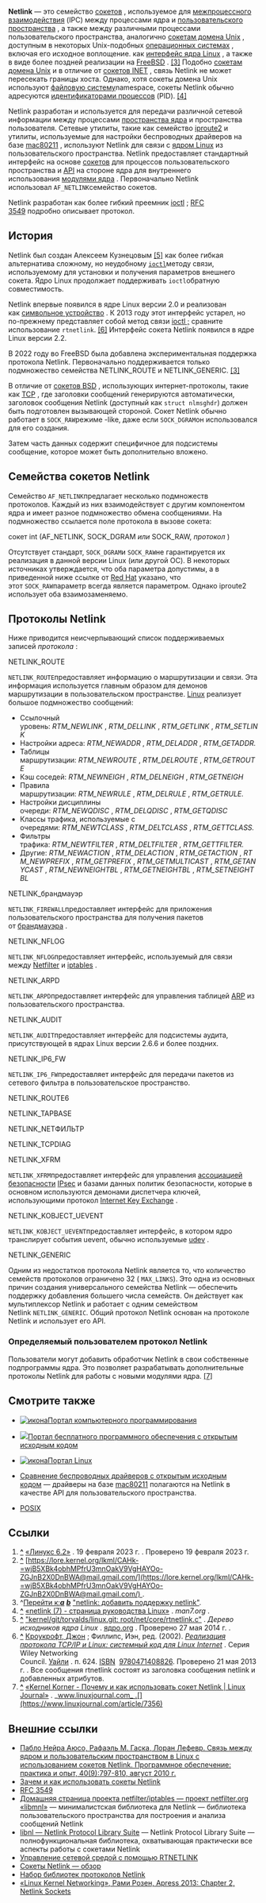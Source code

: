 **Netlink** — это семейство [сокетов](https://en.wikipedia.org/wiki/Network_socket "Сетевой разъем") , используемое для [межпроцессного взаимодействия](https://en.wikipedia.org/wiki/Inter-process_communication "Межпроцессного взаимодействия") (IPC) между процессами ядра и [пользовательского пространства](https://en.wikipedia.org/wiki/Userspace "Пользовательское пространство") , а также между различными процессами пользовательского пространства, аналогично [сокетам домена Unix](https://en.wikipedia.org/wiki/Unix_domain_socket "Сокет домена Unix") , доступным в некоторых Unix-подобных [операционных системах](https://en.wikipedia.org/wiki/Operating_system "Операционная система") , включая его исходное воплощение. как [интерфейс ядра Linux](https://en.wikipedia.org/wiki/Linux_kernel_interface "Интерфейс ядра Linux") , а также в виде более поздней реализации на [FreeBSD](https://en.wikipedia.org/wiki/FreeBSD "FreeBSD") . [[3]](https://en.wikipedia.org/wiki/Netlink#cite_note-freebsd-3) Подобно [сокетам домена Unix](https://en.wikipedia.org/wiki/Unix_domain_sockets "Сокеты домена Unix") и в отличие от [сокетов INET](https://en.wikipedia.org/wiki/Network_socket "Сетевой разъем") , связь Netlink не может пересекать границы хоста. Однако, хотя сокеты домена Unix используют [файловую систему](https://en.wikipedia.org/wiki/File_system "Файловая система")namespace, сокеты Netlink обычно адресуются [идентификаторами процессов](https://en.wikipedia.org/wiki/Process_identifier "Идентификатор процесса") (PID). [[4]](https://en.wikipedia.org/wiki/Netlink#cite_note-4)

Netlink разработан и используется для передачи различной сетевой информации между процессами [пространства ядра](https://en.wikipedia.org/wiki/Kernel_space "Пространство ядра") и пространства пользователя. Сетевые утилиты, такие как семейство [iproute2](https://en.wikipedia.org/wiki/Iproute2 "Iproute2") и утилиты, используемые для настройки беспроводных драйверов на базе [mac80211](https://en.wikipedia.org/wiki/Mac80211 "Mac80211") , используют Netlink для связи с [ядром Linux](https://en.wikipedia.org/wiki/Linux_kernel "ядро Linux") из пользовательского пространства. Netlink предоставляет стандартный интерфейс на основе [сокетов](https://en.wikipedia.org/wiki/Internet_socket "Интернет-розетка") для процессов пользовательского пространства и [API](https://en.wikipedia.org/wiki/Application_programming_interface "Интерфейс прикладного программирования") на стороне ядра для внутреннего использования [модулями ядра](https://en.wikipedia.org/wiki/Kernel_module "Модуль ядра") . Первоначально Netlink использовал `AF_NETLINK`семейство сокетов.

Netlink разработан как более гибкий преемник [ioctl](https://en.wikipedia.org/wiki/Ioctl "Октл") ; [RFC 3549](https://tools.ietf.org/html/rfc3549) подробно описывает протокол.

## История

Netlink был создан Алексеем Кузнецовым [[5]](https://en.wikipedia.org/wiki/Netlink#cite_note-5) как более гибкая альтернатива сложному, но неудобному [`ioctl`](https://en.wikipedia.org/wiki/Ioctl "Октл")методу связи, используемому для установки и получения параметров внешнего сокета. Ядро Linux продолжает поддерживать `ioctl`обратную совместимость.

Netlink впервые появился в ядре Linux версии 2.0 и реализован как [символьное устройство](https://en.wikipedia.org/wiki/Character_device "Устройство персонажа") . К 2013 году этот интерфейс устарел, но по-прежнему представляет собой метод связи [ioctl ;](https://en.wikipedia.org/wiki/Ioctl "Октл") сравните использование `rtnetlink`. [[6]](https://en.wikipedia.org/wiki/Netlink#cite_note-6) Интерфейс сокета Netlink появился в ядре Linux версии 2.2.

В 2022 году во FreeBSD была добавлена ​​экспериментальная поддержка протокола Netlink. Первоначально поддерживается только подмножество семейства NETLINK_ROUTE и NETLINK_GENERIC. [[3]](https://en.wikipedia.org/wiki/Netlink#cite_note-freebsd-3)

В отличие от [сокетов BSD](https://en.wikipedia.org/wiki/Berkeley_sockets "Сокеты Беркли") , использующих интернет-протоколы, такие как [TCP](https://en.wikipedia.org/wiki/Transmission_Control_Protocol "Протокол управления передачей") , где заголовки сообщений генерируются автоматически, заголовок сообщения Netlink (доступный как `struct nlmsghdr`) должен быть подготовлен вызывающей стороной. Сокет Netlink обычно работает в `SOCK_RAW`режиме -like, даже если `SOCK_DGRAM`он использовался для его создания.

Затем часть данных содержит специфичное для подсистемы сообщение, которое может быть дополнительно вложено.

## Семейства сокетов Netlink 

Семейство `AF_NETLINK`предлагает несколько подмножеств протоколов. Каждый из них взаимодействует с другим компонентом ядра и имеет разное подмножество обмена сообщениями. На подмножество ссылается поле протокола в вызове сокета:

сокет int (AF_NETLINK, SOCK_DGRAM _или_ SOCK_RAW, _протокол_ )

Отсутствует стандарт, `SOCK_DGRAM`и `SOCK_RAW`не гарантируется их реализация в данной версии Linux (или другой ОС). В некоторых источниках утверждается, что оба параметра допустимы, а в приведенной ниже ссылке от [Red Hat](https://en.wikipedia.org/wiki/Red_Hat "Красная Шапка") указано, что этот `SOCK_RAW`параметр всегда является параметром. Однако iproute2 использует оба взаимозаменяемо.

## Протоколы Netlink 

Ниже приводится неисчерпывающий список поддерживаемых записей _протокола_ :

NETLINK_ROUTE

`NETLINK_ROUTE`предоставляет информацию о маршрутизации и связи. Эта информация используется главным образом для демонов маршрутизации в пользовательском пространстве. [Linux](https://en.wikipedia.org/wiki/Linux "линукс") реализует большое подмножество сообщений:

-   Ссылочный уровень: _RTM_NEWLINK_ , _RTM_DELLINK_ , _RTM_GETLINK_ , _RTM_SETLINK_
-   Настройки адреса: _RTM_NEWADDR_ , _RTM_DELADDR_ , _RTM_GETADDR._
-   Таблицы маршрутизации: _RTM_NEWROUTE_ , _RTM_DELROUTE_ , _RTM_GETROUTE_
-   Кэш соседей: _RTM_NEWNEIGH_ , _RTM_DELNEIGH_ , _RTM_GETNEIGH_
-   Правила маршрутизации: _RTM_NEWRULE_ , _RTM_DELRULE_ , _RTM_GETRULE._
-   Настройки дисциплины очереди: _RTM_NEWQDISC_ , _RTM_DELQDISC_ , _RTM_GETQDISC_
-   Классы трафика, используемые с очередями: _RTM_NEWTCLASS_ , _RTM_DELTCLASS_ , _RTM_GETTCLASS._
-   Фильтры трафика: _RTM_NEWTFILTER_ , _RTM_DELTFILTER_ , _RTM_GETTFILTER._
-   Другие: _RTM_NEWACTION_ , _RTM_DELACTION_ , _RTM_GETACTION_ , _RTM_NEWPREFIX_ , _RTM_GETPREFIX_ , _RTM_GETMULTICAST_ , _RTM_GETANYCAST_ , _RTM_NEWNEIGHTBL_ , _RTM_GETNEIGHTBL_ , _RTM_SETNEIGHTBL_

NETLINK_брандмауэр

`NETLINK_FIREWALL`предоставляет интерфейс для приложения пользовательского пространства для получения пакетов от [брандмауэра](https://en.wikipedia.org/wiki/Firewall_(computing) "Брандмауэр (вычислительный)") .

NETLINK_NFLOG

`NETLINK_NFLOG`предоставляет интерфейс, используемый для связи между [Netfilter](https://en.wikipedia.org/wiki/Netfilter "Сетевой фильтр") и [iptables](https://en.wikipedia.org/wiki/Iptables "Iptables") .

NETLINK_ARPD

`NETLINK_ARPD`предоставляет интерфейс для управления таблицей [ARP](https://en.wikipedia.org/wiki/Address_Resolution_Protocol "Протокол разрешения адресов") из пользовательского пространства.

NETLINK_AUDIT

`NETLINK_AUDIT`предоставляет интерфейс для подсистемы аудита, присутствующей в ядрах Linux версии 2.6.6 и более поздних.

NETLINK_IP6_FW

`NETLINK_IP6_FW`предоставляет интерфейс для передачи пакетов из сетевого фильтра в пользовательское пространство.

NETLINK_ROUTE6

NETLINK_TAPBASE

NETLINK_NETФИЛЬТР

NETLINK_TCPDIAG

NETLINK_XFRM

`NETLINK_XFRM`предоставляет интерфейс для управления [ассоциацией безопасности](https://en.wikipedia.org/wiki/Security_association "Ассоциация безопасности") [IPsec](https://en.wikipedia.org/wiki/IPsec "IPsec") и базами данных политик безопасности, которые в основном используются демонами диспетчера ключей, использующими протокол [Internet Key Exchange](https://en.wikipedia.org/wiki/Internet_Key_Exchange "Обмен ключами через Интернет") .[](https://en.wikipedia.org/wiki/Security_association "Ассоциация безопасности")[](https://en.wikipedia.org/wiki/Internet_Key_Exchange "Обмен ключами через Интернет")

NETLINK_KOBJECT_UEVENT

`NETLINK_KOBJECT_UEVENT`предоставляет интерфейс, в котором ядро ​​​​транслирует события uevent, обычно используемые [udev](https://en.wikipedia.org/wiki/Udev "Удев") .

NETLINK_GENERIC

Одним из недостатков протокола Netlink является то, что количество семейств протоколов ограничено 32 ( `MAX_LINKS`). Это одна из основных причин создания универсального семейства Netlink — обеспечить поддержку добавления большего числа семейств. Он действует как мультиплексор Netlink и работает с одним семейством Netlink `NETLINK_GENERIC`. Общий протокол Netlink основан на протоколе Netlink и использует его API.

### Определяемый пользователем протокол Netlink 

Пользователи могут добавить обработчик Netlink в свои собственные подпрограммы ядра. Это позволяет разрабатывать дополнительные протоколы Netlink для работы с новыми модулями ядра. [[7]](https://en.wikipedia.org/wiki/Netlink#cite_note-7)

## Смотрите также

-   [![икона](https://upload.wikimedia.org/wikipedia/commons/thumb/6/6f/Octicons-terminal.svg/24px-Octicons-terminal.svg.png)](https://en.wikipedia.org/wiki/File:Octicons-terminal.svg)[Портал компьютерного программирования](https://en.wikipedia.org/wiki/Portal:Computer_programming "Портал:Компьютерное программирование")
-   ![](https://upload.wikimedia.org/wikipedia/commons/thumb/3/31/Free_and_open-source_software_logo_%282009%29.svg/28px-Free_and_open-source_software_logo_%282009%29.svg.png)[Портал бесплатного программного обеспечения с открытым исходным кодом](https://en.wikipedia.org/wiki/Portal:Free_and_open-source_software "Портал: Бесплатное программное обеспечение с открытым исходным кодом")
-   [![икона](https://upload.wikimedia.org/wikipedia/commons/thumb/b/b0/NewTux.svg/23px-NewTux.svg.png)](https://en.wikipedia.org/wiki/File:NewTux.svg)[Портал Linux](https://en.wikipedia.org/wiki/Portal:Linux "Портал:Линукс")

-   [Сравнение беспроводных драйверов с открытым исходным кодом](https://en.wikipedia.org/wiki/Comparison_of_open-source_wireless_drivers "Сравнение беспроводных драйверов с открытым исходным кодом") — драйверы на базе [mac80211](https://web.archive.org/web/20150117035401/http://wireless.kernel.org/en/developers/Documentation/mac80211/) полагаются на Netlink в качестве API для пользовательского пространства.
-   [POSIX](https://en.wikipedia.org/wiki/POSIX "POSIX")

## Ссылки

1.  **[^](https://en.wikipedia.org/wiki/Netlink#cite_ref-wikidata-7227bdbc312cdff3d351069061809462e7b230ef-v3_1-0 "Подпрыгнуть")** [«Линукс 6.2»](https://lkml.org/lkml/2023/2/19/309) . 19 февраля 2023 г. . Проверено 19 февраля 2023 г.
2.  **[^](https://en.wikipedia.org/wiki/Netlink#cite_ref-wikidata-578abdbfe81e1cfdaf93ef4f2ecbe028d9bce9cc-v3_2-0 "Подпрыгнуть")** [https://lore.kernel.org/lkml/CAHk-=wjB5XBk4obhMPfrU3mnOakV9VgHAYOo-ZGJnB2X0DnBWA@mail.gmail.com/](https://lore.kernel.org/lkml/CAHk-=wjB5XBk4obhMPfrU3mnOakV9VgHAYOo-ZGJnB2X0DnBWA@mail.gmail.com/) .
3.  ^[Перейти к:_**a**_](https://en.wikipedia.org/wiki/Netlink#cite_ref-freebsd_3-0) [_**b**_](https://en.wikipedia.org/wiki/Netlink#cite_ref-freebsd_3-1) ["netlink: добавить поддержку netlink"](https://cgit.freebsd.org/src/commit/?id=7e5bf68495cc0a8c9793a338a8a02009a7f6dbb6).[](https://cgit.freebsd.org/src/commit/?id=7e5bf68495cc0a8c9793a338a8a02009a7f6dbb6)
4.  **[^](https://en.wikipedia.org/wiki/Netlink#cite_ref-4 "Подпрыгнуть")** [«netlink (7) - страница руководства Linux»](https://man7.org/linux/man-pages/man7/netlink.7.html) . _man7.org_ .[](https://man7.org/linux/man-pages/man7/netlink.7.html)
5.  **[^](https://en.wikipedia.org/wiki/Netlink#cite_ref-5 "Подпрыгнуть")** ["kernel/git/torvalds/linux.git: root/net/core/rtnetlink.c"](https://git.kernel.org/cgit/linux/kernel/git/torvalds/linux.git/tree/net/core/rtnetlink.c) . _Дерево исходников ядра Linux_ . [ядро.org](https://en.wikipedia.org/wiki/Kernel.org "Kernel.org") . Проверено 27 мая 2014 г. .[](https://git.kernel.org/cgit/linux/kernel/git/torvalds/linux.git/tree/net/core/rtnetlink.c)[](https://en.wikipedia.org/wiki/Kernel.org "Kernel.org")
6.  **[^](https://en.wikipedia.org/wiki/Netlink#cite_ref-6 "Подпрыгнуть")** [Кроукрофт, Джон](https://en.wikipedia.org/wiki/Jon_Crowcroft "Jon Crowcroft") ; Филлипс, Иэн, ред. (2002). [_Реализация протокола TCP/IP и Linux: системный код для Linux Internet_](https://books.google.com/books?id=qOdSAAAAMAAJ) . Серия Wiley Networking Council. [Уайли](https://en.wikipedia.org/wiki/John_Wiley_%26_Sons "John Wiley & Sons") . п. 624. [ISBN](https://en.wikipedia.org/wiki/ISBN_(identifier) "ISBN (identifier)") [](https://en.wikipedia.org/wiki/Jon_Crowcroft "Джон Кроукрофт")[](https://books.google.com/books?id=qOdSAAAAMAAJ)[](https://en.wikipedia.org/wiki/John_Wiley_%26_Sons "Джон Уайли и сыновья")[](https://en.wikipedia.org/wiki/ISBN_(identifier) "ISBN (идентификатор)") [9780471408826](https://en.wikipedia.org/wiki/Special:BookSources/9780471408826 "Специальный:BookSources/9780471408826"). Проверено 21 мая 2013 г. . Все сообщения rtnetlink состоят из заголовка сообщения netlink и добавленных атрибутов.
7.  **[^](https://en.wikipedia.org/wiki/Netlink#cite_ref-7 "Подпрыгнуть")** [«Kernel Korner - Почему и как использовать сокет Netlink | Linux Journal»](https://www.linuxjournal.com/article/7356) . _www.linuxjournal.com_ .[](https://www.linuxjournal.com/article/7356)

## Внешние ссылки 

-   [Пабло Нейра Аюсо, Рафаэль М. Гаска, Лоран Лефевр. Связь между ядром и пользовательским пространством в Linux с использованием сокетов Netlink. Программное обеспечение: практика и опыт, 40(9):797-810, август 2010 г.](https://web.archive.org/web/20110902031641/http://1984.lsi.us.es/~pablo/docs/spae.pdf)
-   [Зачем и как использовать сокеты Netlink](https://www.linuxjournal.com/article/7356)
-   [RFC 3549](https://www.ietf.org/rfc/rfc3549.txt)
-   [Домашняя страница проекта netfilter/iptables — проект netfilter.org «libmnl»](https://netfilter.org/projects/libmnl/) — минималистская библиотека для Netlink — библиотека пользовательского пространства для построения и анализа сообщений Netlink
-   [libnl — Netlink Protocol Library Suite](https://www.infradead.org/~tgr/libnl) — Netlink Protocol Library Suite — полнофункциональная библиотека, охватывающая практически все аспекты работы с сокетами Netlink
-   [Управление сетевой средой с помощью RTNETLINK](https://www.linuxjournal.com/article/8498)
-   [Сокеты Netlink — обзор](https://web.archive.org/web/20170428010447/https://qos.ittc.ku.edu/netlink/html/index.html)
-   [Набор библиотек протоколов Netlink](http://www.carisma.slowglass.com/~tgr/libnl/)
-   [«Linux Kernel Networking», Рами Розен, Apress 2013: Chapter 2, Netlink Sockets](https://www.apress.com/gp/book/9781430261964)